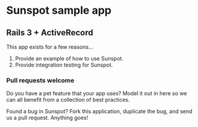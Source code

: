 # Sunspot sample app

## Rails 3 + ActiveRecord

This app exists for a few reasons...

1. Provide an example of how to use Sunspot.
2. Provide integration testing for Sunspot.

### Pull requests welcome

Do you have a pet feature that your app uses? Model it out in here so we can all benefit from a collection of best practices.

Found a bug in Sunspot? Fork this application, duplicate the bug, and send us a pull request. Anything goes!

